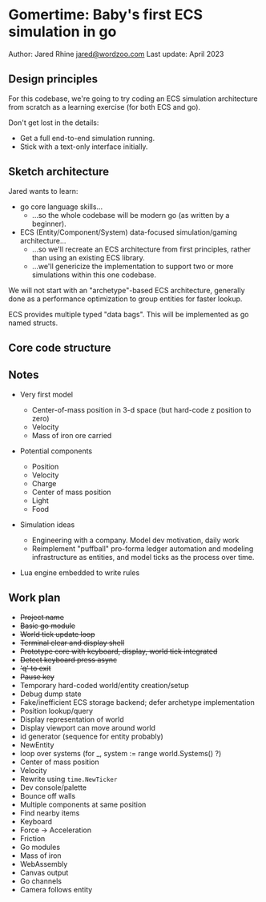 # Gomertime: Baby's first ECS simulation in go

Author: Jared Rhine <jared@wordzoo.com>
Last update: April 2023

## Design principles

For this codebase, we're going to try coding an ECS simulation architecture from scratch as a learning exercise (for both ECS and go).

Don't get lost in the details:

- Get a full end-to-end simulation running.
- Stick with a text-only interface initially.

## Sketch architecture

Jared wants to learn:

- go core language skills...
  - ...so the whole codebase will be modern go (as written by a beginner).
- ECS (Entity/Component/System) data-focused simulation/gaming architecture...
  - ...so we'll recreate an ECS architecture from first principles, rather than using an existing ECS library.
  - ...we'll genericize the implementation to support two or more simulations within this one codebase.

We will not start with an "archetype"-based ECS architecture, generally done as a performance optimization to group entities for faster lookup.

ECS provides multiple typed "data bags". This will be implemented as go named structs.

## Core code structure

## Notes

- Very first model
  - Center-of-mass position in 3-d space (but hard-code z position to zero)
  - Velocity
  - Mass of iron ore carried

- Potential components
  - Position
  - Velocity
  - Charge
  - Center of mass position
  - Light
  - Food

- Simulation ideas
  - Engineering with a company. Model dev motivation, daily work
  - Reimplement "puffball" pro-forma ledger automation and modeling infrastructure as entities, and model ticks as the process over time.

- Lua engine embedded to write rules

## Work plan

- ~~Project name~~
- ~~Basic go module~~
- ~~World tick update loop~~
- ~~Terminal clear and display shell~~
- ~~Prototype core with keyboard, display, world tick integrated~~
- ~~Detect keyboard press async~~
- ~~'q' to exit~~
- ~~Pause key~~
- Temporary hard-coded world/entity creation/setup
- Debug dump state
- Fake/inefficient ECS storage backend; defer archetype implementation
- Position lookup/query
- Display representation of world
- Display viewport can move around world
- id generator (sequence for entity probably)
- NewEntity
- loop over systems (for _, system := range world.Systems() ?)
- Center of mass position
- Velocity
- Rewrite using `time.NewTicker`
- Dev console/palette
- Bounce off walls
- Multiple components at same position
- Find nearby items
- Keyboard
- Force -> Acceleration
- Friction
- Go modules
- Mass of iron
- WebAssembly
- Canvas output
- Go channels
- Camera follows entity
